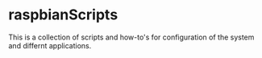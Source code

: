 # raspbianScripts
This is a collection of scripts and how-to's for configuration of the system and differnt applications.
